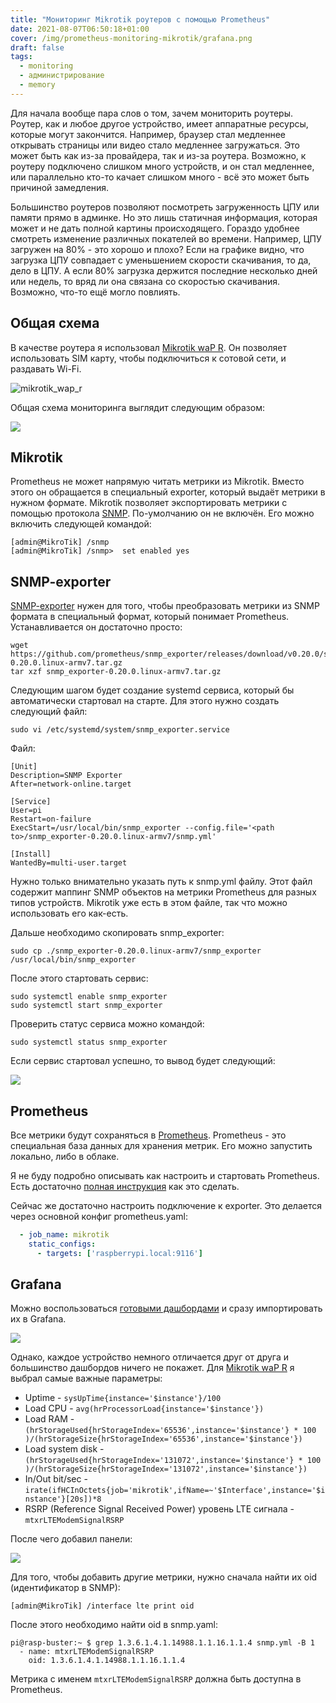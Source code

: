 ```yaml
---
title: "Мониторинг Mikrotik роутеров с помощью Prometheus"
date: 2021-08-07T06:50:18+01:00
cover: /img/prometheus-monitoring-mikrotik/grafana.png
draft: false
tags:
  - monitoring
  - администрирование
  - memory
---
```

Для начала вообще пара слов о том, зачем мониторить роутеры. Роутер, как и любое другое устройство, имеет аппаратные ресурсы, которые могут закончится. Например, браузер стал медленнее открывать страницы или видео стало медленнее загружаться. Это может быть как из-за провайдера, так и из-за роутера. Возможно, к роутеру подключено слишком много устройств, и он стал медленнее, или параллельно кто-то качает слишком много - всё это может быть причиной замедления.

Большинство роутеров позволяют посмотреть загруженность ЦПУ или памяти прямо в админке. Но это лишь статичная информация, которая может и не дать полной картины происходящего. Гораздо удобнее смотреть изменение различных покателей во времени. Например, ЦПУ загружен на 80% - это хорошо и плохо? Если на графике видно, что загрузка ЦПУ совпадает с уменьшением скорости скачивания, то да, дело в ЦПУ. А если 80% загрузка держится последние несколько дней или недель, то вряд ли она связана со скоростью скачивания. Возможно, что-то ещё могло повлиять.

## Общая схема

В качестве роутера я использовал [Mikrotik waP R](https://mikrotik.com/product/RBwAPR-2nD). Он позволяет использовать SIM карту, чтобы подключиться к сотовой сети, и раздавать Wi-Fi.

![mikrotik_wap_r](/img/prometheus-monitoring-mikrotik/mikrotik_wap_r.jpg)

Общая схема мониторинга выглядит следующим образом:

![](/img/prometheus-monitoring-mikrotik/schema.png)

## Mikrotik

Prometheus не может напрямую читать метрики из Mikrotik. Вместо этого он обращается в специальный exporter, который выдаёт метрики в нужном формате. Mikrotik позволяет экспортировать метрики с помощью протокола [SNMP](https://ru.wikipedia.org/wiki/SNMP). По-умолчанию он не включён. Его можно включить следующей командой:

```
[admin@MikroTik] /snmp
[admin@MikroTik] /snmp>  set enabled yes
```

## SNMP-exporter

[SNMP-exporter](https://github.com/prometheus/snmp_exporter) нужен для того, чтобы преобразовать метрики из SNMP формата в специальный формат, который понимает Prometheus. Устанавливается он достаточно просто:

```
wget https://github.com/prometheus/snmp_exporter/releases/download/v0.20.0/snmp_exporter-0.20.0.linux-armv7.tar.gz
tar xzf snmp_exporter-0.20.0.linux-armv7.tar.gz
```

Следующим шагом будет создание systemd сервиса, который бы автоматически стартовал на старте. Для этого нужно создать следующий файл:

```
sudo vi /etc/systemd/system/snmp_exporter.service
```

Файл:

```
[Unit]
Description=SNMP Exporter
After=network-online.target

[Service]
User=pi
Restart=on-failure
ExecStart=/usr/local/bin/snmp_exporter --config.file='<path to>/snmp_exporter-0.20.0.linux-armv7/snmp.yml'

[Install]
WantedBy=multi-user.target
```

Нужно только внимательно указать путь к snmp.yml файлу. Этот файл содержит маппинг SNMP объектов на метрики Prometheus для разных типов устройств. Mikrotik уже есть в этом файле, так что можно использовать его как-есть.

Дальше необходимо скопировать snmp_exporter:

```
sudo cp ./snmp_exporter-0.20.0.linux-armv7/snmp_exporter /usr/local/bin/snmp_exporter
```

После этого стартовать сервис:

```
sudo systemctl enable snmp_exporter
sudo systemctl start snmp_exporter
```

Проверить статус сервиса можно командой:

```
sudo systemctl status snmp_exporter
```

Если сервис стартовал успешно, то вывод будет следующий:

![](/img/prometheus-monitoring-mikrotik/snmp_exporter.png)


## Prometheus

Все метрики будут сохраняться в [Prometheus](https://prometheus.io). Prometheus - это специальная база данных для хранения метрик. Его можно запустить локально, либо в облаке. 

Я не буду подробно описывать как настроить и стартовать Prometheus. Есть достаточно [полная инструкция](https://prometheus.io/docs/prometheus/latest/getting_started/) как это сделать.

Сейчас же достаточно настроить подключение к exporter. Это делается через основной конфиг prometheus.yaml:

```yaml
  - job_name: mikrotik
    static_configs:
      - targets: ['raspberrypi.local:9116']
```

## Grafana

Можно воспользоваться [готовыми дашбордами](https://grafana.com/grafana/dashboards/14420) и сразу импортировать их в Grafana.

![](/img/prometheus-monitoring-mikrotik/image.png)

Однако, каждое устройство немного отличается друг от друга и большинство дашбордов ничего не покажет. Для [Mikrotik waP R](https://mikrotik.com/product/RBwAPR-2nD) я выбрал самые важные параметры:

 * Uptime - ```sysUpTime{instance='$instance'}/100```
 * Load CPU - ```avg(hrProcessorLoad{instance='$instance'})```
 * Load RAM - ```(hrStorageUsed{hrStorageIndex='65536',instance='$instance'} * 100 )/(hrStorageSize{hrStorageIndex='65536',instance='$instance'})```
 * Load system disk - ```(hrStorageUsed{hrStorageIndex='131072',instance='$instance'} * 100 )/(hrStorageSize{hrStorageIndex='131072',instance='$instance'})```
 * In/Out bit/sec - ```irate(ifHCInOctets{job='mikrotik',ifName=~'$Interface',instance='$instance'}[20s])*8```
 * RSRP (Reference Signal Received Power) уровень LTE сигнала - ```mtxrLTEModemSignalRSRP```
 
После чего добавил панели:

![](/img/prometheus-monitoring-mikrotik/grafana.png)

Для того, чтобы добавить другие метрики, нужно сначала найти их oid (идентификатор в SNMP):

```
[admin@MikroTik] /interface lte print oid
```

После этого необходимо найти oid в snmp.yaml:

```
pi@rasp-buster:~ $ grep 1.3.6.1.4.1.14988.1.1.16.1.1.4 snmp.yml -B 1
  - name: mtxrLTEModemSignalRSRP
    oid: 1.3.6.1.4.1.14988.1.1.16.1.1.4
```

Метрика с именем ```mtxrLTEModemSignalRSRP``` должна быть доступна в Prometheus.
